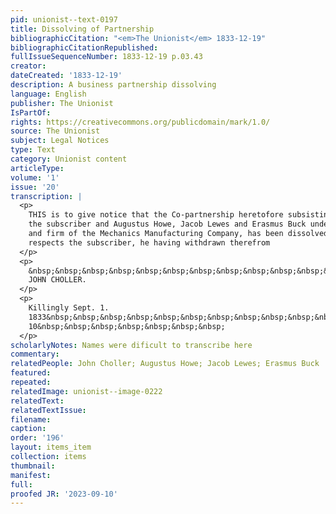 ```yaml
---
pid: unionist--text-0197
title: Dissolving of Partnership
bibliographicCitation: "<em>The Unionist</em> 1833-12-19"
bibliographicCitationRepublished: 
fullIssueSequenceNumber: 1833-12-19 p.03.43
creator: 
dateCreated: '1833-12-19'
description: A business partnership dissolving
language: English
publisher: The Unionist
IsPartOf: 
rights: https://creativecommons.org/publicdomain/mark/1.0/
source: The Unionist
subject: Legal Notices
type: Text
category: Unionist content
articleType: 
volume: '1'
issue: '20'
transcription: |
  <p>
    THIS is to give notice that the Co-partnership heretofore subsisting between
    the subscriber and Augustus Howe, Jacob Lewes and Erasmus Buck under the name
    and firm of the Mechanics Manufacturing Company, has been dissolved so far as
    respects the subscriber, he having withdrawn therefrom
  </p>
  <p>
    &nbsp;&nbsp;&nbsp;&nbsp;&nbsp;&nbsp;&nbsp;&nbsp;&nbsp;&nbsp;&nbsp;&nbsp;&nbsp;&nbsp;&nbsp;&nbsp;&nbsp;&nbsp;&nbsp;&nbsp;&nbsp;&nbsp;&nbsp;&nbsp;&nbsp;&nbsp;&nbsp;&nbsp;&nbsp;&nbsp;&nbsp;&nbsp;&nbsp;&nbsp;&nbsp;
    JOHN CHOLLER.
  </p>
  <p>
    Killingly Sept. 1.
    1833&nbsp;&nbsp;&nbsp;&nbsp;&nbsp;&nbsp;&nbsp;&nbsp;&nbsp;&nbsp;&nbsp;&nbsp;&nbsp;&nbsp;&nbsp;&nbsp;&nbsp;&nbsp;&nbsp;&nbsp;&nbsp;&nbsp;&nbsp;&nbsp;
    10&nbsp;&nbsp;&nbsp;&nbsp;&nbsp;&nbsp;&nbsp;
  </p>
scholarlyNotes: Names were dificult to transcribe here
commentary: 
relatedPeople: John Choller; Augustus Howe; Jacob Lewes; Erasmus Buck
featured: 
repeated: 
relatedImage: unionist--image-0222
relatedText: 
relatedTextIssue: 
filename: 
caption: 
order: '196'
layout: items_item
collection: items
thumbnail: 
manifest: 
full: 
proofed JR: '2023-09-10'
---
```

